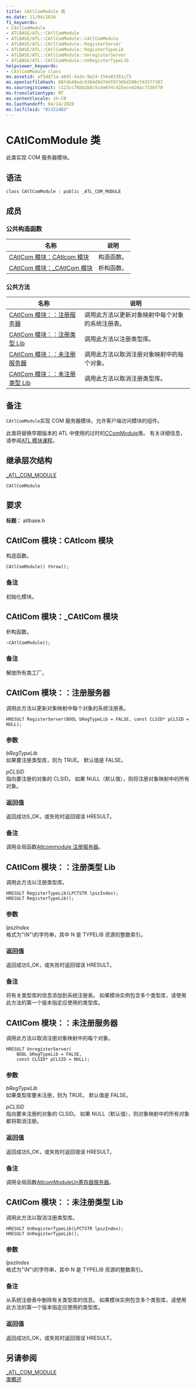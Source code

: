 ```yaml
---
title: CAtlComModule 类
ms.date: 11/04/2016
f1_keywords:
- CAtlComModule
- ATLBASE/ATL::CAtlComModule
- ATLBASE/ATL::CAtlComModule::CAtlComModule
- ATLBASE/ATL::CAtlComModule::RegisterServer
- ATLBASE/ATL::CAtlComModule::RegisterTypeLib
- ATLBASE/ATL::CAtlComModule::UnregisterServer
- ATLBASE/ATL::CAtlComModule::UnRegisterTypeLib
helpviewer_keywords:
- CAtlComModule class
ms.assetid: af5dd71a-a0d1-4a2e-9a24-154a03381c75
ms.openlocfilehash: 68fdb48edc9304d9d74df6f36bd208cfd35ff307
ms.sourcegitcommit: c123cc76bb2b6c5cde6f4c425ece420ac733bf70
ms.translationtype: MT
ms.contentlocale: zh-CN
ms.lasthandoff: 04/14/2020
ms.locfileid: "81321483"
---
```

# <a name="catlcommodule-class"></a>CAtlComModule 类

此类实现 COM 服务器模块。

## <a name="syntax"></a>语法

```
class CAtlComModule : public _ATL_COM_MODULE
```

## <a name="members"></a>成员

### <a name="public-constructors"></a>公共构造函数

|名称|说明|
|----------|-----------------|
|[CAtlCom 模块：CAtlcom 模块](#catlcommodule)|构造函数。|
|[CAtlCom 模块：_CAtlCom 模块](#dtor)|析构函数。|

### <a name="public-methods"></a>公共方法

|名称|说明|
|----------|-----------------|
|[CAtlCom 模块：：注册服务器](#registerserver)|调用此方法以更新对象映射中每个对象的系统注册表。|
|[CAtlCom 模块：：注册类型 Lib](#registertypelib)|调用此方法以注册类型库。|
|[CAtlCom 模块：：未注册服务器](#unregisterserver)|调用此方法以取消注册对象映射中的每个对象。|
|[CAtlCom 模块：：未注册类型 Lib](#unregistertypelib)|调用此方法以取消注册类型库。|

## <a name="remarks"></a>备注

`CAtlComModule`实现 COM 服务器模块，允许客户端访问模块的组件。

此类将替换早期版本的 ATL 中使用的过时的[CComModule](../../atl/reference/ccommodule-class.md)类。 有关详细信息，请参阅[ATL 模块课程](../../atl/atl-module-classes.md)。

## <a name="inheritance-hierarchy"></a>继承层次结构

[_ATL_COM_MODULE](atl-typedefs.md#_atl_com_module)

`CAtlComModule`

## <a name="requirements"></a>要求

**标题：** atlbase.h

## <a name="catlcommodulecatlcommodule"></a><a name="catlcommodule"></a>CAtlCom 模块：CAtlcom 模块

构造函数。

```
CAtlComModule() throw();
```

### <a name="remarks"></a>备注

初始化模块。

## <a name="catlcommodulecatlcommodule"></a><a name="dtor"></a>CAtlCom 模块：_CAtlCom 模块

析构函数。

```
~CAtlComModule();
```

### <a name="remarks"></a>备注

解放所有类工厂。

## <a name="catlcommoduleregisterserver"></a><a name="registerserver"></a>CAtlCom 模块：：注册服务器

调用此方法以更新对象映射中每个对象的系统注册表。

```
HRESULT RegisterServer(BOOL bRegTypeLib = FALSE, const CLSID* pCLSID = NULL);
```

### <a name="parameters"></a>参数

*bRegTypeLib*<br/>
如果要注册类型库，则为 TRUE。 默认值是 FALSE。

*pCLSID*<br/>
指向要注册的对象的 CLSID。 如果 NULL（默认值），则将注册对象映射中的所有对象。

### <a name="return-value"></a>返回值

返回成功S_OK，或失败时返回错误 HRESULT。

### <a name="remarks"></a>备注

调用全局函数[Atlcommodule 注册服务器](server-registration-global-functions.md#atlcommoduleregisterserver)。

## <a name="catlcommoduleregistertypelib"></a><a name="registertypelib"></a>CAtlCom 模块：：注册类型 Lib

调用此方法以注册类型库。

```
HRESULT RegisterTypeLib(LPCTSTR lpszIndex);
HRESULT RegisterTypeLib();
```

### <a name="parameters"></a>参数

*lpszIndex*<br/>
格式为"\N"\\的字符串，其中 N 是 TYPELIB 资源的整数索引。

### <a name="return-value"></a>返回值

返回成功S_OK，或失败时返回错误 HRESULT。

### <a name="remarks"></a>备注

将有关类型库的信息添加到系统注册表。 如果模块实例包含多个类型库，请使用此方法的第一个版本指定应使用的类型库。

## <a name="catlcommoduleunregisterserver"></a><a name="unregisterserver"></a>CAtlCom 模块：：未注册服务器

调用此方法以取消注册对象映射中的每个对象。

```
HRESULT UnregisterServer(
    BOOL bRegTypeLib = FALSE,
    const CLSID* pCLSID = NULL);
```

### <a name="parameters"></a>参数

*bRegTypeLib*<br/>
如果类型库要未注册，则为 TRUE。 默认值是 FALSE。

*pCLSID*<br/>
指向要未注册的对象的 CLSID。 如果 NULL（默认值），则对象映射中的所有对象都将取消注册。

### <a name="return-value"></a>返回值

返回成功S_OK，或失败时返回错误 HRESULT。

### <a name="remarks"></a>备注

调用全局函数[AtlcomModuleUn寄存器服务器](server-registration-global-functions.md#atlcommoduleunregisterserver)。

## <a name="catlcommoduleunregistertypelib"></a><a name="unregistertypelib"></a>CAtlCom 模块：：未注册类型 Lib

调用此方法以取消注册类型库。

```
HRESULT UnRegisterTypeLib(LPCTSTR lpszIndex);
HRESULT UnRegisterTypeLib();
```

### <a name="parameters"></a>参数

*lpszIndex*<br/>
格式为"\N"\\的字符串，其中 N 是 TYPELIB 资源的整数索引。

### <a name="remarks"></a>备注

从系统注册表中删除有关类型库的信息。 如果模块实例包含多个类型库，请使用此方法的第一个版本指定应使用的类型库。

### <a name="return-value"></a>返回值

返回成功S_OK，或失败时返回错误 HRESULT。

## <a name="see-also"></a>另请参阅

[_ATL_COM_MODULE](atl-typedefs.md#_atl_com_module)<br/>
[类概述](../../atl/atl-class-overview.md)
